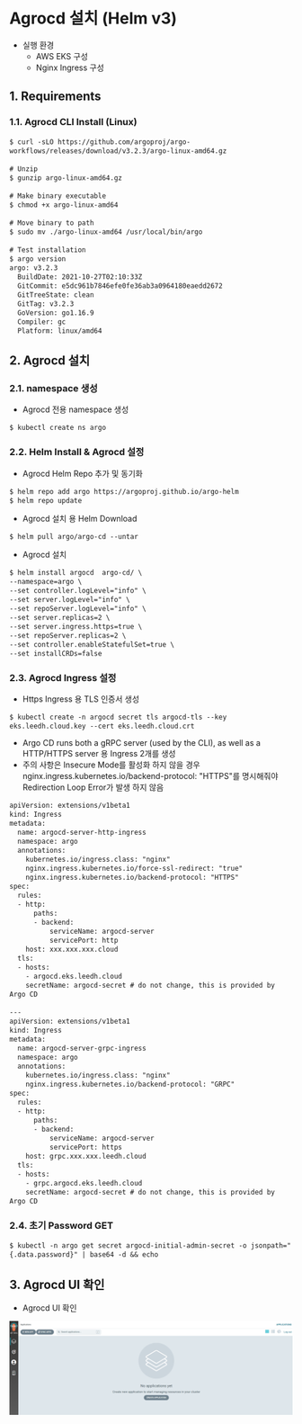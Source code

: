 # Agrocd 설치 (Helm v3)
- 실행 환경
	- AWS EKS 구성
	- Nginx Ingress 구성

## 1. Requirements

### 1.1. Agrocd CLI Install (Linux)

```
$ curl -sLO https://github.com/argoproj/argo-workflows/releases/download/v3.2.3/argo-linux-amd64.gz
  
# Unzip
$ gunzip argo-linux-amd64.gz

# Make binary executable
$ chmod +x argo-linux-amd64

# Move binary to path
$ sudo mv ./argo-linux-amd64 /usr/local/bin/argo

# Test installation
$ argo version
argo: v3.2.3
  BuildDate: 2021-10-27T02:10:33Z
  GitCommit: e5dc961b7846efe0fe36ab3a0964180eaedd2672
  GitTreeState: clean
  GitTag: v3.2.3
  GoVersion: go1.16.9
  Compiler: gc
  Platform: linux/amd64
```

## 2. Agrocd 설치

### 2.1. namespace 생성

- Agrocd 전용 namespace 생성

```
$ kubectl create ns argo
```

### 2.2. Helm Install & Agrocd 설정

- Agrocd Helm Repo 추가 및 동기화

```
$ helm repo add argo https://argoproj.github.io/argo-helm
$ helm repo update
```

- Agrocd 설치 용 Helm Download

```
$ helm pull argo/argo-cd --untar
```

- Agrocd 설치

```
$ helm install argocd  argo-cd/ \
--namespace=argo \
--set controller.logLevel="info" \
--set server.logLevel="info" \
--set repoServer.logLevel="info" \
--set server.replicas=2 \
--set server.ingress.https=true \
--set repoServer.replicas=2 \
--set controller.enableStatefulSet=true \
--set installCRDs=false
```

### 2.3. Agrocd Ingress 설정

- Https Ingress 용 TLS 인증서 생성

```
$ kubectl create -n argocd secret tls argocd-tls --key eks.leedh.cloud.key --cert eks.leedh.cloud.crt
```

- Argo CD runs both a gRPC server (used by the CLI), as well as a HTTP/HTTPS server 용 Ingress 2개를 생성
- 주의 사항은 Insecure Mode를 활성화 하지 않을 경우 nginx.ingress.kubernetes.io/backend-protocol: "HTTPS"를 명시해줘야 Redirection Loop Error가 발생 하지 않음

```
apiVersion: extensions/v1beta1
kind: Ingress
metadata:
  name: argocd-server-http-ingress
  namespace: argo
  annotations:
    kubernetes.io/ingress.class: "nginx"
    nginx.ingress.kubernetes.io/force-ssl-redirect: "true"
    nginx.ingress.kubernetes.io/backend-protocol: "HTTPS"
spec:
  rules:
  - http:
      paths:
      - backend:
          serviceName: argocd-server
          servicePort: http
    host: xxx.xxx.xxx.cloud
  tls:
  - hosts:
    - argocd.eks.leedh.cloud
    secretName: argocd-secret # do not change, this is provided by Argo CD

---
apiVersion: extensions/v1beta1
kind: Ingress
metadata:
  name: argocd-server-grpc-ingress
  namespace: argo
  annotations:
    kubernetes.io/ingress.class: "nginx"
    nginx.ingress.kubernetes.io/backend-protocol: "GRPC"
spec:
  rules:
  - http:
      paths:
      - backend:
          serviceName: argocd-server
          servicePort: https
    host: grpc.xxx.xxx.leedh.cloud
  tls:
  - hosts:
    - grpc.argocd.eks.leedh.cloud
    secretName: argocd-secret # do not change, this is provided by Argo CD
```

### 2.4. 초기 Password GET

```
$ kubectl -n argo get secret argocd-initial-admin-secret -o jsonpath="{.data.password}" | base64 -d && echo
```

## 3. Agrocd UI 확인

- Agrocd UI 확인

![argocd-1][argocd-1]

[argocd-1]:./images/argocd-1.PNG
